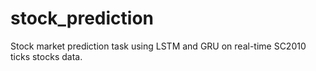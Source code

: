# stock_prediction
Stock market prediction task using LSTM and GRU on real-time SC2010 ticks stocks data.
